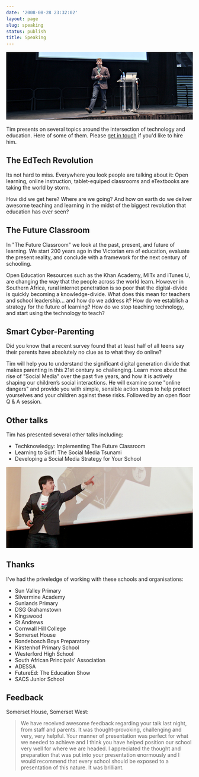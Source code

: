 ```yaml
---
date: '2008-08-28 23:32:02'
layout: page
slug: speaking
status: publish
title: Speaking
---
```


<div class="wide-image">
  	<img src="/img/speaking-marquee.jpg" alt="Tim Keller speaking at FutureEd">
</div>

Tim presents on several topics around the intersection of technology and education. Here of some of them. Please [get in touch](/contact) if you'd like to hire him.

## <a id="edtechrev"></a>The EdTech Revolution

Its not hard to miss. Everywhere you look people are talking about it: Open learning, online instruction, tablet-equiped classrooms and eTextbooks are taking the world by storm.

How did we get here? Where are we going? And how on earth do we deliver awesome teaching and learning in the midst of the biggest revolution that education has ever seen?


## <a id="futureclassroom"></a>The Future Classroom

In "The Future Classroom" we look at the past, present, and future of learning. We start 200 years ago in the Victorian era of education, evaluate the present reality, and conclude with a framework for the next century of schooling.

Open Education Resources such as the Khan Academy, MITx and iTunes U, are changing the way that the people across the world learn. However in Southern Africa, rural internet penetration is so poor that the digital-divide is quickly becoming a knowledge-divide. What does this mean for teachers and school leadership... and how do we address it? How do we establish a strategy for the future of learning? How do we stop teaching technology, and start using the technology to teach?


## <a id="cyberparenting"></a>Smart Cyber-Parenting

Did you know that a recent survey found that at least half of all teens say their parents have absolutely no clue as to what they do online?

Tim will help you to understand the significant digital generation divide that makes parenting in this 21st century so challenging. Learn more about the rise of "Social Media" over the past five years, and how it is actively shaping our children’s social interactions. He will examine some "online dangers" and provide you with simple, sensible action steps to help protect yourselves and your children against these risks. Followed by an open floor Q & A session.


## Other talks

Tim has presented several other talks including:
- Techknowledgy: Implementing The Future Classroom
- Learning to Surf: The Social Media Tsunami
- Developing a Social Media Strategy for Your School

<div class="wide-image">
  	<img src="/img/speaking2-marquee.jpg" alt="Tim Keller speaking at FutureEd">
</div>


## Thanks

I've had the priveledge of working with these schools and organisations:

- Sun Valley Primary
- Silvermine Academy
- Sunlands Primary
- DSG Grahamstown
- Kingswood
- St Andrews
- Cornwall Hill College
- Somerset House
- Rondebosch Boys Preparatory
- Kirstenhof Primary School
- Westerford High School
- South African Principals' Association
- ADESSA
- FutureEd: The Education Show
- SACS Junior School

## Feedback

Somerset House, Somerset West:
> We have received awesome feedback regarding your talk last night, from staff and parents.  It was thought-provoking, challenging and very, very helpful. Your manner of presentation was perfect for what we needed to achieve and I think you have helped position our school very well for where we are headed.  I appreciated the thought and preparation that was put into your presentation enormously and I would recommend that every school should be exposed to a presentation of this nature.  It was brilliant.